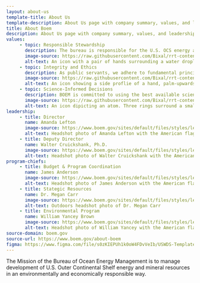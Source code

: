 ```yaml
---
layout: about-us
template-title: About Us
template-description: About Us page with company summary, values, and leadership profiles.
title: About Boem
description: About Us page with company summary, values, and leadership profiles.
values:
     - topic: Responsible Stewardship
       description: The bureau is responsible for the U.S. OCS energy and mineral resources, as well as protecting the environment the development may impact. These resources belong to the American people and future generations of Americans; wise use of and fair return for these resources are foremost in our management efforts.
       image-source: https://raw.githubusercontent.com/Bixal/rrt-content/fb9fb47fe181172aaf1ed035aa485ea7c9285b1d/assets/img/icon-protect-water.svg
       alt-text: An icon with a pair of hands surrounding a water droplet from below it.
     - topic: Integrity and Ethics
       description: As public servants, we adhere to fundamental principles of ethical behavior. In accordance with the examples set by BOEM leadership, each BOEM employee is expected to demonstrates both professional and personal integrity. This includes a commitment to the highest level of scientific and scholarly integrity.
       image-source: https://raw.githubusercontent.com/Bixal/rrt-content/main/assets/img/icon-ethics.svg
       alt-text: An icon showing a side proflie of a hand, palm-upwards, with a Scale of Justice above it.
     - topic: Science-Informed Decisions
       description: BOEM is committed to using the best available science in bureau decision making. To inform the wide range of decisions within the bureau, BOEM employs a significant number of scientists and technical experts across relevant disciplines to make sound decisions at all levels of the organization.
       image-source: https://raw.githubusercontent.com/Bixal/rrt-content/main/assets/img/icon-science.svg
       alt-text: An icon dipicting an atom. Three rings surround a small dot at the center.
leadership:
     - title: Director
       name: Amanda Lefton
       image-source: https://www.boem.gov/sites/default/files/styles/leadership/public/2021-03/LeftonAmanda_copyright-NY.jpg?itok=9LylxJ2G
       alt-text: Headshot photo of Amanda Lefton with the American flag in the background
     - title: Deputy Director
       name: Walter Cruickshank, Ph.D.
       image-source: https://www.boem.gov/sites/default/files/styles/leadership/public/2019-03/BOEM%20Dep.%20Director%20Photo.JPG?itok=K808AQi7
       alt-text: Headshot photo of Walter Cruickshank with the American flag in the background
program-chiefs:
     - title: Budget & Program Coordination
       name: James Anderson
       image-source: https://www.boem.gov/sites/default/files/styles/leadership/public/2019-10/James%20Anderson.jpg?itok=TpwchbRD
       alt-text: Headshot photo of James Anderson with the American flag in the background
     - title: Stategic Resources
       name: Dr. Megan Carr
       image-source: https://www.boem.gov/sites/default/files/styles/leadership/public/2020-08/Megan%20Carr.jpg?itok=yqieVPfd
       alt-text: Outdoors headshot photo of Dr. Megan Carr
     - title: Environmental Program
       name: William Yancey Brown
       image-source: https://www.boem.gov/sites/default/files/styles/leadership/public/2019-10/Bill%20Brown.jpg?itok=dxGVQDCC
       alt-text: Headshot photo of William Yancey with the American flag in the background
source-domain: boem.gov
source-url: https://www.boem.gov/about-boem
figma: https://www.figma.com/file/s0zKIEPUh1k0oW4FDvVeIb/USWDS-Templates-Truss-Lib-v2.10.0?node-id=399%3A2542
---
```


The Mission of the Bureau of Ocean Energy Management is to manage development of U.S. Outer Continental Shelf energy and mineral resources in an environmentally and economically responsible way.
